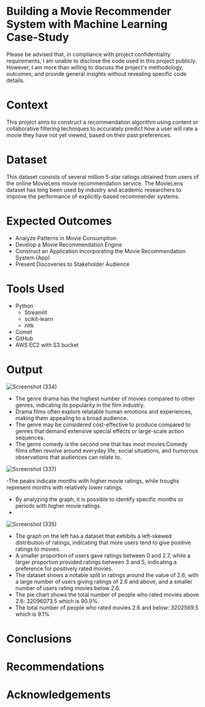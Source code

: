 # Building a Movie Recommender System with Machine Learning Case-Study
Please be advised that, in compliance with project confidentiality requirements, I am unable to disclose the code used in this project publicly. However, I am more than willing to discuss the project's methodology, outcomes, and provide general insights without revealing specific code details.

# Context
This project aims to construct a recommendation algorithm using content or collaborative filtering techniques to accurately predict how a user will rate a movie they have not yet viewed, based on their past preferences.

# Dataset
This dataset consists of several million 5-star ratings obtained from users of the online MovieLens movie recommendation service. The MovieLens dataset has long been used by industry and academic researchers to improve the performance of explicitly-based recommender systems.
  
# Expected Outcomes
- Analyze Patterns in Movie Consumption
- Develop a Movie Recommendation Engine
- Construct an Application Incorporating the Movie Recommendation System (App)
- Present Discoveries to Stakeholder Audience
  
# Tools Used
- Python
  - Streamlit
  - scikit-learn
  - nltk
- Comet
- GitHub
- AWS EC2 with S3 bucket

# Output

![Screenshot (334)](https://github.com/Nthabi-06/Movie-recommender-Case-Study/assets/128138564/ba77eff9-f6a1-4d18-9f27-015d432b86b7)

- The genre drama has the highest number of movies compared to other genres, indicating its popularity in the film industry.
- Drama films often explore relatable human emotions and experiences, making them appealing to a broad audience.
- The genre may be considered cost-effective to produce compared to genres that demand extensive special effects or large-scale action sequences.
- The genre comedy is the second one that has most movies.Comedy films often revolve around everyday life, social situations, and humorous observations that audiences can relate to.

![Screenshot (337)](https://github.com/Nthabi-06/Movie-recommender-Case-Study/assets/128138564/8be82c40-eeec-4df8-9ea4-11b35438e5f2)

-The peaks indicate months with higher movie ratings, while troughs represent months with relatively lower ratings. 
- By analyzing the graph, it is possible to identify specific months or periods with higher movie ratings.
- 
![Screenshot (335)](https://github.com/Nthabi-06/Movie-recommender-Case-Study/assets/128138564/f8b4e414-e629-4f1b-9b7b-fac2f42f755f)

- The graph on the left has a dataset that exhibits a left-skewed distribution of ratings, indicating that more users tend to give positive ratings to movies.
- A smaller proportion of users gave ratings between 0 and 2.7, while a larger proportion provided ratings between 3 and 5, indicating a preference for positively rated movies.
- The dataset shows a notable split in ratings around the value of 2.6, with a large number of users giving ratings of 2.6 and above, and a smaller number of users rating movies below 2.6.
- The pie chart shows the total number of people who rated movies above 2.6: 32096073.5 which is 90.9%.
- The total number of people who rated movies 2.6 and below: 3202569.5 which is 9.1%

# Conclusions
# Recommendations
# Acknowledgements

